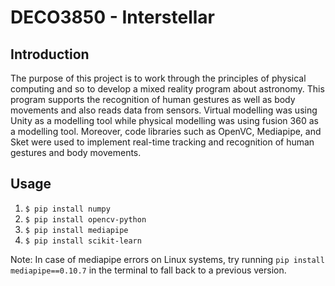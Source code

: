 # DECO3850 - Interstellar

## Introduction
The purpose of this project is to work through the principles of physical computing and so to develop a mixed reality program about astronomy. This program supports the recognition of human gestures as well as body movements and also reads data from sensors. Virtual modelling was using Unity as a modelling tool while physical modelling was using fusion 360 as a modelling tool. Moreover, code libraries such as OpenVC, Mediapipe, and Sket were used to implement real-time tracking and recognition of human gestures and body movements.

## Usage
1. `$ pip install numpy`
2. `$ pip install opencv-python`
3. `$ pip install mediapipe`
4. `$ pip install scikit-learn`

Note: In case of mediapipe errors on Linux systems, try running `pip install mediapipe==0.10.7` in the terminal to fall back to a previous version.
